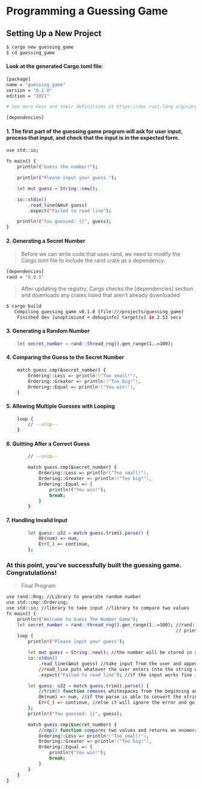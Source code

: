# Programming a Guessing Game
## Setting Up a New Project
  ```bash
  $ cargo new guessing_game
  $ cd guessing_game
  ```
#### Look at the generated Cargo.toml file:
  ```bash
  [package]
  name = "guessing_game"
  version = "0.1.0"
  edition = "2021"
  
  # See more keys and their definitions at https://doc.rust-lang.org/cargo/reference/manifest.html
  
  [dependencies]
  ```
#### 1. The first part of the guessing game program will ask for user input, process that input, and check that the input is in the expected form. 
  ```bash
  use std::io;
  
  fn main() {
      println!("Guess the number!");
  
      println!("Please input your guess.");
  
      let mut guess = String::new();
  
      io::stdin()
          .read_line(&mut guess)
          .expect("Failed to read line");
  
      println!("You guessed: {}", guess);
  }
  ```
#### 2. Generating a Secret Number
> Before we can write code that uses rand, we need to modify the Cargo.toml file to include the rand crate as a dependency. 
  ```bash
  [dependencies]
  rand = "0.8.5"
  ```
> After updating the registry, Cargo checks the [dependencies] section and downloads any crates listed that aren’t already downloaded
  ```bash
  $ cargo build
     Compiling guessing_game v0.1.0 (file:///projects/guessing_game)
      Finished dev [unoptimized + debuginfo] target(s) in 2.53 secs
  ```
#### 3. Generating a Random Number
  ```bash
      let secret_number = rand::thread_rng().gen_range(1..=100);
  ```
#### 4. Comparing the Guess to the Secret Number
  ```bash
      match guess.cmp(&secret_number) {
          Ordering::Less => println!("Too small!"),
          Ordering::Greater => println!("Too big!"),
          Ordering::Equal => println!("You win!"),
      }
  ```

#### 5. Allowing Multiple Guesses with Looping
  ```bash
      loop {
          // --snip--
      }
  ```

#### 6. Quitting After a Correct Guess
  ```bash
          // --snip--
  
          match guess.cmp(&secret_number) {
              Ordering::Less => println!("Too small!"),
              Ordering::Greater => println!("Too big!"),
              Ordering::Equal => {
                  println!("You win!");
                  break;
              }
          }
  ```

#### 7. Handling Invalid Input
  ```bash
          let guess: u32 = match guess.trim().parse() {
              Ok(num) => num,
              Err(_) => continue,
          };
  ```

### At this point, you’ve successfully built the guessing game. Congratulations!
> Final Program 
  ```bash
  use rand::Rng; //Library to generate random number
  use std::cmp::Ordering;
  use std::io; //library to take input //library to compare two values
  fn main() {
      println!("Welcome to Guess The Number Game");
      let secret_number = rand::thread_rng().gen_range(1..=100); //rand::thread_rng to generate random number and gen_range to put a range between 1 and 100
                                                                 // println!("The secret number is: {}", secret_number);
      loop {
          println!("Please input your guess");
  
          let mut guess = String::new(); //the number will be stored in a new empty string guess
          io::stdin()
              .read_line(&mut guess) //take input from the user and append that into a string (without overwriting its contents)
              //read_line puts whatever the user enters into the string we pass to it, but it also returns a Result value.
              .expect("Failed to read line"); //if the input works fine it will run ok else print the expect message if given else err message
  
          let guess: u32 = match guess.trim().parse() {
              //trim() function removes whitespaces from the beginning and end of the string and parse will convert the string to the type given (for here its u32).
              Ok(num) => num, //if the parse is able to convert the string to integer it will go with ok
              Err(_) => continue, //else it will ignore the error and go to the next iteration
          };
          println!("You guessed: {}", guess);
  
          match guess.cmp(&secret_number) {
              //cmp() function compares two values and returns an enumeration value
              Ordering::Less => println!("Too small!"),
              Ordering::Greater => println!("Too big!"),
              Ordering::Equal => {
                  println!("You win!");
                  break;
              }
          }
      }
  }
  ```
